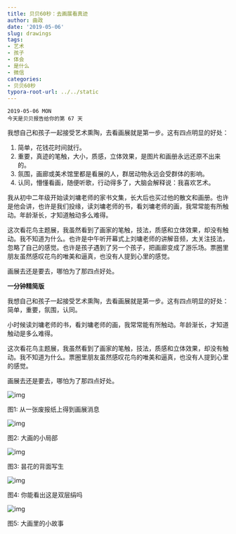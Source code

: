 ```yaml
---
title: 贝贝60秒：去画展看真迹
author: 曲政
date: '2019-05-06'
slug: drawings
tags:
- 艺术
- 孩子
- 体会
- 是什么
- 微信
categories:
- 贝贝60秒
typora-root-url: ../../static
---
```


```
2019-05-06 MON
今天是贝贝报告给你的第 67 天
```

我想自己和孩子一起接受艺术熏陶，去看画展就是第一步。这有四点明显的好处：

1.  简单，花钱花时间就行。
2.  重要，真迹的笔触，大小，质感，立体效果，是图片和画册永远还原不出来的。
3.  氛围，画廊或美术馆里都是看展的人，群居动物永远会受群体的影响。
4.  认同，懵懂看画，随便听歌，行动得多了，大脑会解释说：我喜欢艺术。

我从初中二年级开始读刘墉老师的家书文集，长大后也买过他的散文和画册。也许是他会讲，也许是我们投缘，读刘墉老师的书，看刘墉老师的画，我常常能有所触动。年龄渐长，才知道触动多么难得。

这次看花鸟主题展，我虽然看到了画家的笔触，技法，质感和立体效果，却没有触动。我不知道为什么。也许是中午听开幕式上刘墉老师的讲解音频，太关注技法，忽略了自己的感觉。也许是孩子遇到了另一个孩子，把画廊变成了游乐场。票圈里朋友虽然感叹花鸟的唯美和逼真，也没有人提到心里的感觉。

画展去还是要去，哪怕为了那四点好处。

**一分钟精简版**

我想自己和孩子一起接受艺术熏陶，去看画展就是第一步。这有四点明显的好处：简单，重要，氛围，认同。

小时候读刘墉老师的书，看刘墉老师的画，我常常能有所触动。年龄渐长，才知道触动是多么难得。

这次看花鸟主题展，我虽然看到了画家的笔触，技法，质感和立体效果，却没有触动。我不知道为什么。票圈里朋友虽然感叹花鸟的唯美和逼真，也没有人提到心里的感觉。

画展去还是要去，哪怕为了那四点好处。

![img](/images/2019-05-06-%E8%B4%9D%E8%B4%9D60%E7%A7%92%EF%BC%9A%E5%8E%BB%E7%94%BB%E5%B1%95%E7%9C%8B%E7%9C%9F%E8%BF%B9/640-20200416144539683.jpeg)

图1: 从一张废报纸上得到画展消息

![img](/images/2019-05-06-%E8%B4%9D%E8%B4%9D60%E7%A7%92%EF%BC%9A%E5%8E%BB%E7%94%BB%E5%B1%95%E7%9C%8B%E7%9C%9F%E8%BF%B9/640-20200416144539787.jpeg)

图2: 大画的小局部

![img](/images/2019-05-06-%E8%B4%9D%E8%B4%9D60%E7%A7%92%EF%BC%9A%E5%8E%BB%E7%94%BB%E5%B1%95%E7%9C%8B%E7%9C%9F%E8%BF%B9/640-20200416144539826.jpeg)

图3: 昙花的背面写生

![img](/images/2019-05-06-%E8%B4%9D%E8%B4%9D60%E7%A7%92%EF%BC%9A%E5%8E%BB%E7%94%BB%E5%B1%95%E7%9C%8B%E7%9C%9F%E8%BF%B9/640-20200416144539839.jpeg)

图4: 你能看出这是双层绢吗

![img](/images/2019-05-06-%E8%B4%9D%E8%B4%9D60%E7%A7%92%EF%BC%9A%E5%8E%BB%E7%94%BB%E5%B1%95%E7%9C%8B%E7%9C%9F%E8%BF%B9/640-20200416144539828.jpeg)

图5: 大画里的小故事